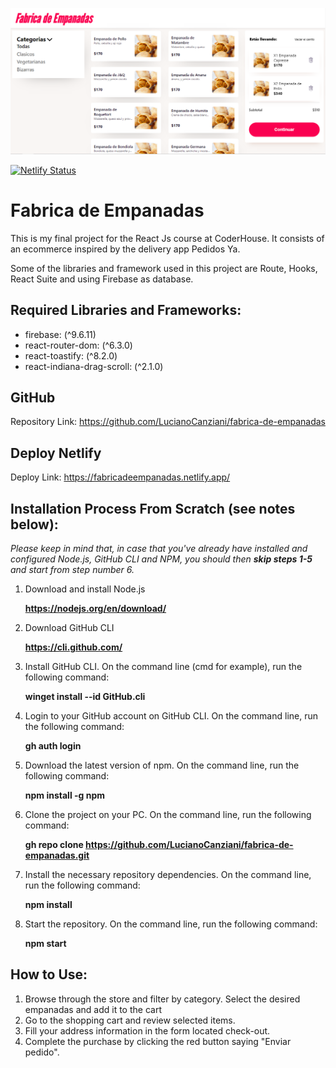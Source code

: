 ![landingPage](src/assets/captura.png?raw=true "Landing Page")

[![Netlify Status](https://api.netlify.com/api/v1/badges/c1463a43-b689-4c4e-a8e8-f159fed00d53/deploy-status)](https://app.netlify.com/sites/fabricadeempanadas/deploys)

# Fabrica de Empanadas

This is my final project for the React Js course at CoderHouse. It consists of an ecommerce inspired by the delivery app Pedidos Ya. 

Some of the libraries and framework used in this project are Route, Hooks, React Suite and using Firebase as database.

## Required Libraries and Frameworks:

* firebase: (^9.6.11)
* react-router-dom: (^6.3.0)
* react-toastify: (^8.2.0)
* react-indiana-drag-scroll: (^2.1.0)

## GitHub 

Repository Link: https://github.com/LucianoCanziani/fabrica-de-empanadas

## Deploy Netlify

Deploy Link: https://fabricadeempanadas.netlify.app/

## Installation Process From Scratch (see notes below):
   *Please keep in mind that, in case that you've already have installed and configured Node.js, GitHub CLI and NPM, you should then **skip steps 1-5** and start from step number 6.*
   
   
1. Download and install Node.js

   **https://nodejs.org/en/download/**
   
2. Download GitHub CLI

   **https://cli.github.com/**
   
3. Install GitHub CLI. On the command line (cmd for example), run the following command:

   **winget install --id GitHub.cli**
   
4. Login to your GitHub account on GitHub CLI. On the command line, run the following command:

   **gh auth login**

5. Download the latest version of npm. On the command line, run the following command:

   **npm install -g npm**
   
6. Clone the project on your PC. On the command line, run the following command: 
   
   **gh repo clone https://github.com/LucianoCanziani/fabrica-de-empanadas.git**
   
7. Install the necessary repository dependencies. On the command line, run the following command:

   **npm install**

8. Start the repository. On the command line, run the following command: 
   
   **npm start**

## How to Use:
1. Browse through the store and filter by category. Select the desired empanadas and add it to the cart
2. Go to the shopping cart and review selected items.
4. Fill your address information in the form located check-out.
5. Complete the purchase by clicking the red button saying "Enviar pedido".